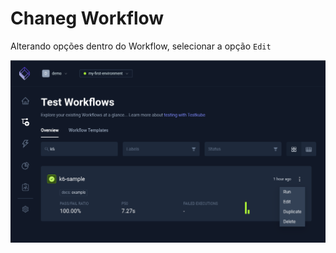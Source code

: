 # Chaneg Workflow

Alterando opções dentro do Workflow, selecionar a opção `Edit`

<div align="center">

![Change workflow](change-workflows.png)

</div>